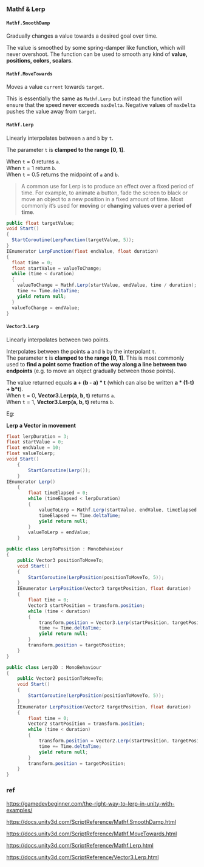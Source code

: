### Mathf & Lerp

#### `Mathf.SmoothDamp`

Gradually changes a value towards a desired goal over time.

The value is smoothed by some spring-damper like function, which will never overshoot. The function can be used to smooth any kind of **value, positions, colors, scalars**.


#### `Mathf.MoveTowards`

Moves a value `current` towards `target`.

This is essentially the same as `Mathf.Lerp` but instead the function will ensure that the speed never exceeds `maxDelta`. Negative values of `maxDelta` pushes the value away from `target`.

#### `Mathf.Lerp`
Linearly interpolates between `a` and `b` by `t`.

The parameter `t` is **clamped to the range \[0, 1\]**.  
  
When `t` = 0 returns `a`. \
When `t` = 1 return `b`. \
When `t` = 0.5 returns the midpoint of `a` and `b`.

> A common use for Lerp is to produce an effect over a fixed period of time. For example, to animate a button, fade the screen to black or move an object to a new position in a fixed amount of time. Most commonly it’s used for **moving** or **changing values over a period of time**.

```cs
public float targetValue;
void Start()
{
  StartCoroutine(LerpFunction(targetValue, 5));
}
IEnumerator LerpFunction(float endValue, float duration)
{
  float time = 0;
  float startValue = valueToChange;
  while (time < duration)
  {
    valueToChange = Mathf.Lerp(startValue, endValue, time / duration);
    time += Time.deltaTime;
    yield return null;
  }
  valueToChange = endValue;
}
```

#### `Vector3.Lerp`

Linearly interpolates between two points.

Interpolates between the points **`a`** and **`b`** by the interpolant `t`. \
The parameter **`t`** is **clamped to the range \[0, 1\]**. This is most commonly used to **find a point some fraction of the way along a line between two endpoints** (e.g. to move an object gradually between those points).  
  
The value returned equals **a + (b - a) \* t** (which can also be written **a \* (1-t) + b\*t**).  
When `t` = 0, **Vector3.Lerp(a, b, t)** returns `a`.  
When `t` = 1, **Vector3.Lerp(a, b, t)** returns `b`.

Eg:

**Lerp a Vector in movement**

```cs
float lerpDuration = 3; 
float startValue = 0; 
float endValue = 10; 
float valueToLerp;
void Start()
    {
        StartCoroutine(Lerp());
    }
IEnumerator Lerp()
    {
        float timeElapsed = 0;
        while (timeElapsed < lerpDuration)
        {
            valueToLerp = Mathf.Lerp(startValue, endValue, timeElapsed / lerpDuration);
            timeElapsed += Time.deltaTime;
            yield return null;
        }
        valueToLerp = endValue;
    }
```
```cs
public class LerpToPosition : MonoBehaviour
{
    public Vector3 positionToMoveTo;
    void Start()
    {
        StartCoroutine(LerpPosition(positionToMoveTo, 5));
    }
    IEnumerator LerpPosition(Vector3 targetPosition, float duration)
    {
        float time = 0;
        Vector3 startPosition = transform.position;
        while (time < duration)
        {
            transform.position = Vector3.Lerp(startPosition, targetPosition, time / duration);
            time += Time.deltaTime;
            yield return null;
        }
        transform.position = targetPosition;
    }
}
```
```cs
public class Lerp2D : MonoBehaviour
{
    public Vector2 positionToMoveTo;
    void Start()
    {
        StartCoroutine(LerpPosition(positionToMoveTo, 5));
    }
    IEnumerator LerpPosition(Vector2 targetPosition, float duration)
    {
        float time = 0;
        Vector2 startPosition = transform.position;
        while (time < duration)
        {
            transform.position = Vector2.Lerp(startPosition, targetPosition, time / duration);
            time += Time.deltaTime;
            yield return null;
        }
        transform.position = targetPosition;
    }
}
```


### ref

https://gamedevbeginner.com/the-right-way-to-lerp-in-unity-with-examples/

https://docs.unity3d.com/ScriptReference/Mathf.SmoothDamp.html

https://docs.unity3d.com/ScriptReference/Mathf.MoveTowards.html

https://docs.unity3d.com/ScriptReference/Mathf.Lerp.html

https://docs.unity3d.com/ScriptReference/Vector3.Lerp.html
